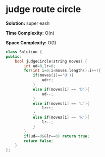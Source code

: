# judge route circle
**Solution:** super eash

**Time Complexity:** O(n)

**Space Complexity:** O(1)


```cpp
class Solution {
public:
    bool judgeCircle(string moves) {
        int ud=0,lr=0;
        for(int i=0;i<moves.length();i++){
            if(moves[i]=='U'){
                ud++;
            }
            else if(moves[i] == 'D'){
                ud--;
            }
            else if(moves[i] == 'L'){
                lr++;
            }
            else if(moves[i] == 'R'){
                lr--;
            }
        }
        if(ud==0&&lr==0) return true;
        return false;
    }
};
```